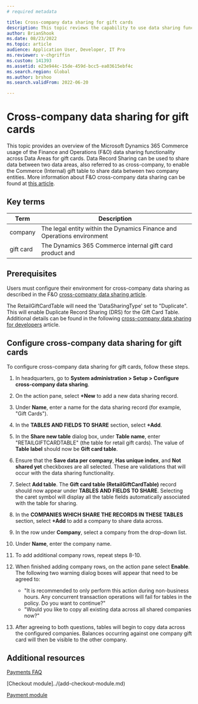 ```yaml
---
# required metadata

title: Cross-company data sharing for gift cards
description: This topic reviews the capability to use data sharing functionality in Finance and Operations for syncing gift card data between two Data Areas.
author: BrianShook
ms.date: 08/23/2022
ms.topic: article
audience: Application User, Developer, IT Pro
ms.reviewer: v-chgriffin
ms.custom: 141393
ms.assetid: e23e944c-15de-459d-bcc5-ea03615ebf4c
ms.search.region: Global
ms.author: brshoo
ms.search.validFrom: 2022-06-20

---
```


# Cross-company data sharing for gift cards

This topic provides an overview of the Microsoft Dynamics 365 Commerce usage of the Finance and Operations (F&O) data sharing functionality across Data Areas for gift cards. Data Record Sharing can be used to share data between two data areas, also referred to as cross-company, to enable the Commerce (Internal) gift table to share data between two company entities. More information about F&O cross-company data sharing can be found at [this article](/dynamics365/fin-ops-core/dev-itpro/sysadmin/cross-company-data-sharing).

## Key terms

| Term | Description |
|---|---|
| company | The legal entity within the Dynamics Finance and Operations environment |
| gift card | The Dynamics 365 Commerce internal gift card product and |


## Prerequisites

Users must configure their environment for cross-company data sharing as described in the F&O [cross-company data sharing article](/dynamics365/fin-ops-core/dev-itpro/sysadmin/cross-company-data-sharing).

The RetailGiftCardTable will need the 'DataSharingType' set to "Duplicate". This will enable Duplicate Record Sharing (DRS) for the Gift Card Table. Additional details can be found in the following [cross-company data sharing for developers](/dynamics365/fin-ops-core/dev-itpro/sysadmin/drs-srs-dev) article.

## Configure cross-company data sharing for gift cards

To configure cross-company data sharing for gift cards, follow these steps.

1. In headquarters, go to **System administration \> Setup \> Configure cross-company data sharing**.
1. On the action pane, select **+New** to add a new data sharing record.
1. Under **Name**, enter a name for the data sharing record (for example, "Gift Cards").
1. In the **TABLES AND FIELDS TO SHARE** section, select **+Add**.
1. In the **Share new table** dialog box, under **Table name**, enter "RETAILGIFTCARDTABLE" (the table for retail gift cards). The value of **Table label** should now be **Gift card table**.
1. Ensure that the **Save data per company**, **Has unique index**, and **Not shared yet** checkboxes are all selected. These are validations that will occur with the data sharing functionality.
1. Select **Add table**. The **Gift card table (RetailGiftCardTable)** record should now appear under **TABLES AND FIELDS TO SHARE**. Selecting the caret symbol will display all the table fields automatically associated with the table for sharing.
1. In the **COMPANIES WHICH SHARE THE RECORDS IN THESE TABLES** section, select **+Add** to add a company to share data across.
1. In the row under **Company**, select a company from the drop-down list.
1. Under **Name**, enter the company name.
1. To add additional company rows, repeat steps 8-10.
1. When finished adding company rows, on the action pane select **Enable**. The following two warning dialog boxes will appear that need to be agreed to:

    - "It is recommended to only perform this action during non-business hours. Any concurrent transaction operations will fail for tables in the policy. Do you want to continue?"
    - "Would you like to copy all existing data across all shared companies now?"

1. After agreeing to both questions, tables will begin to copy data across the configured companies. Balances occurring against one company gift card will then be visible to the other company.

## Additional resources

[Payments FAQ](payments-retail.md)

[Checkout module]../(add-checkout-module.md)

[Payment module](../payment-module.md)
